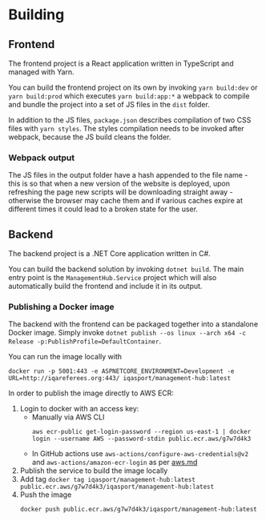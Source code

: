 # Building

## Frontend
The frontend project is a React application written in TypeScript and managed with Yarn.

You can build the frontend project on its own by invoking `yarn build:dev` or `yarn build:prod`
which executes `yarn build:app:*` a webpack to compile and bundle the project into a set of JS files in the `dist` folder.

In addition to the JS files, `package.json` describes compilation of two CSS files with `yarn styles`.
The styles compilation needs to be invoked after webpack, because the JS build cleans the folder.

### Webpack output
The JS files in the output folder have a hash appended to the file name - this is so that when a new version of the
website is deployed, upon refreshing the page new scripts will be downloading straight away - otherwise the browser may cache
them and if various caches expire at different times it could lead to a broken state for the user.

## Backend
The backend project is a .NET Core application written in C#.

You can build the backend solution by invoking `dotnet build`.
The main entry point is the `ManagementHub.Service` project which will also automatically
build the frontend and include it in its output.

### Publishing a Docker image
The backend with the frontend can be packaged together into a standalone Docker image.
Simply invoke `dotnet publish --os linux --arch x64 -c Release -p:PublishProfile=DefaultContainer`.

You can run the image locally with

```
docker run -p 5001:443 -e ASPNETCORE_ENVIRONMENT=Development -e URL=http://iqareferees.org:443/ iqasport/management-hub:latest
```

In order to publish the image directly to AWS ECR:
1. Login to docker with an access key:
    * Manually via AWS CLI
        ```
        aws ecr-public get-login-password --region us-east-1 | docker login --username AWS --password-stdin public.ecr.aws/g7w7d4k3
        ```
    * In GitHub actions use `aws-actions/configure-aws-credentials@v2` and `aws-actions/amazon-ecr-login` as per [aws.md](./aws.md)
2. Publish the service to build the image locally
3. Add tag `docker tag iqasport/management-hub:latest public.ecr.aws/g7w7d4k3/iqasport/management-hub:latest`
4. Push the image
    ```
    docker push public.ecr.aws/g7w7d4k3/iqasport/management-hub:latest
    ```
